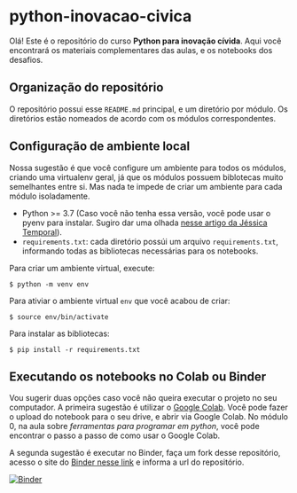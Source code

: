 # python-inovacao-civica

Olá! Este é o repositório do curso **Python para inovação cívida**. Aqui você encontrará os materiais complementares das aulas, e os notebooks dos desafios.

## Organização do repositório

O repositório possui esse `README.md` principal, e um diretório por módulo. Os diretórios estão nomeados de acordo com os módulos correspondentes.

## Configuração de ambiente local

Nossa sugestão é que você configure um ambiente para todos os módulos, criando uma virtualenv geral, já que os módulos possuem biblotecas muito semelhantes entre si. Mas nada te impede de criar um ambiente para cada módulo isoladamente.  

* Python >= 3.7 (Caso você não tenha essa versão, você pode usar o pyenv para instalar. Sugiro dar uma olhada [nesse artigo da Jéssica Temporal](https://jtemporal.com/pyenv-inicio/)).
* `requirements.txt`: cada diretório possúi um arquivo `requirements.txt`, informando todas as bibliotecas necessárias para os notebooks.

Para criar um ambiente virtual, execute:
```
$ python -m venv env
```

Para ativiar o ambiente virtual `env` que você acabou de criar:
```
$ source env/bin/activate
```

Para instalar as bibliotecas:
```
$ pip install -r requirements.txt
```

## Executando os notebooks no Colab ou Binder

Vou sugerir duas opções caso você não queira executar o projeto no seu computador. A primeira sugestão é utilizar o [Google Colab](https://colab.research.google.com/). Você pode fazer o upload do notebook para o seu drive, e abrir via Google Colab. No módulo 0, na aula sobre *ferramentas para programar em python*, você pode encontrar o passo a passo de como usar o Google Colab.

A segunda sugestão é executar no Binder, faça um fork desse repositório, acesso o site do [Binder nesse link](https://mybinder.org) e informa a url do repositório. 

[![Binder](https://mybinder.org/badge_logo.svg)](https://mybinder.org/v2/gh/escola-de-dados/python-inovacao-civica.git/HEAD)
